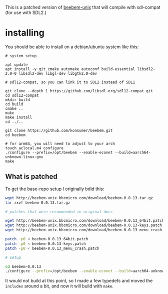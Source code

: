 This is a patched version of [beebem-unix](http://beebem-unix.bbcmicro.com/) that will compile with sdl-compat (for use with SDL2.)

# installing

You should be able to install on a debian/ubuntu system like this:

```
# system setup

apt update
apt install -y git cmake automake autoconf build-essential libsdl2-2.0-0 libsdl2-dev libgl-dev libgtk2.0-dev

# sdl12-compat, so you can link it to SDL2 instead of SDL1

git clone --depth 1 https://github.com/libsdl-org/sdl12-compat.git
cd sdl12-compat
mkdir build
cd build
cmake ..
make
make install
cd ../..

git clone https://github.com/konsumer/beebem.git
cd beebem

# for arm64, you will need to adjust to your arch
touch aclocal.m4 configure
./configure --prefix=/opt/beebem --enable-econet --build=aarch64-unknown-linux-gnu
make
```


## What is patched


To get the base-repo setup I originally  bdid this:

```sh
wget http://beebem-unix.bbcmicro.com/download/beebem-0.0.13.tar.gz
tar zxvf beebem-0.0.13.tar.gz

# patches that were recommended in original docs

wget http://beebem-unix.bbcmicro.com/download/beebem-0.0.13_64bit.patch
wget http://beebem-unix.bbcmicro.com/download/beebem-0.0.13-keys.patch
wget http://beebem-unix.bbcmicro.com/download/beebem-0.0.13_menu_crash.patch

patch -p0 < beebem-0.0.13_64bit.patch
patch -p0 < beebem-0.0.13-keys.patch
patch -p0 < beebem-0.0.13_menu_crash.patch

# setup

cd beebem-0.0.13
./configure --prefix=/opt/beebem --enable-econet --build=aarch64-unknown-linux-gnu
```

It would not build at this point, so I made a few typedefs and moved the `includes` around a bit, and now it will build with `make`.
